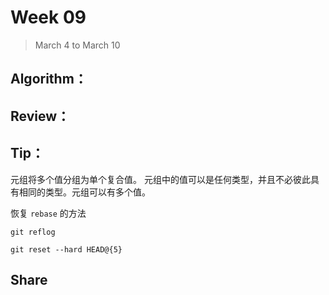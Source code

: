 # Week 09

> March 4 to March 10

## Algorithm：

## Review：

## Tip：
元组将多个值分组为单个复合值。 元组中的值可以是任何类型，并且不必彼此具有相同的类型。元组可以有多个值。

恢复 `rebase` 的方法
```
git reflog

git reset --hard HEAD@{5}
```

## Share